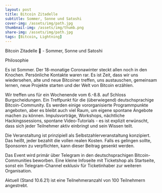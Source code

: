 ```yaml
---
layout: post
title: Bitcoin Zitadelle
subtitle: Sommer, Sonne und Satoshi
cover-img: /assets/img/path.jpg
thumbnail-img: /assets/img/thumb.png
share-img: /assets/img/path.jpg
tags: [Bitcoin, Lightning]
---
```


Bitcoin Zitadelle 🏰 - Sommer, Sonne und Satoshi

Philosophie

Es ist Sommer. Der 18-monatige Coronawinter steckt allen noch in den Knochen. Persönliche Kontakte waren rar. Es ist Zeit, dass wir uns wiedersehen, alte und neue Bitcoiner treffen, uns austauschen, gemeinsam lernen, neue Projekte starten und der Welt von Bitcoin erzählen.

Wir treffen uns für ein Wochenende vom 6.-8.8. auf Schloss Burgscheidungen. Ein Treffpunkt für die (überwiegend) deutschsprachige Bitcoin-Community. Es werden einige vororganisierte Programmpunkte angeboten, aber es bleibt auch viel Raum, um eigene spontane Angebote machen zu können. Impulsvorträge, Workshops, nächtliche Hackingssessions, spontane Video-Tutorials - es ist explizit erwünscht, dass sich jeder Teilnehmer aktiv einbringt und sein Wissen teilt.

Die Veranstaltung ist prinzipiell als Selbstzahlerveranstaltung konzipiert. Das heißt, jeder bezahlt die vollen realen Kosten. Falls es gelingen sollte, Sponsoren zu verpflichten, kann dieser Beitrag gesenkt werden.

Das Event wird primär über Telegram in den deutschsprachigen Bitcoin-Communities beworben. Eine kleine Infoseite mit Ticketshop als Startseite, sonst ein Telegram-Channel exklusiv für Ticketinhaber zur weiteren Organisation.

Aktuell (Stand 10.6.21) ist eine Teilnehmeranzahl von 100 Teilnehmern angestrebt.
